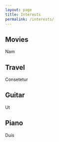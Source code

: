 ```yaml
---
layout: page
title: Interests
permalink: /interests/
---
```


## Movies

Nam

## Travel

Consetetur

## Guitar

Ut 

## Piano

Duis
